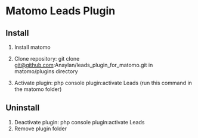 # Matomo Leads Plugin

## Install

1. Install matomo

2. Clone repository: git clone git@github.com:Anaylan/leads_plugin_for_matomo.git in matomo/plugins directory

3. Activate plugin: php console plugin:activate Leads (run this command in the matomo folder)

## Uninstall

1. Deactivate plugin: php console plugin:activate Leads
2. Remove plugin folder
